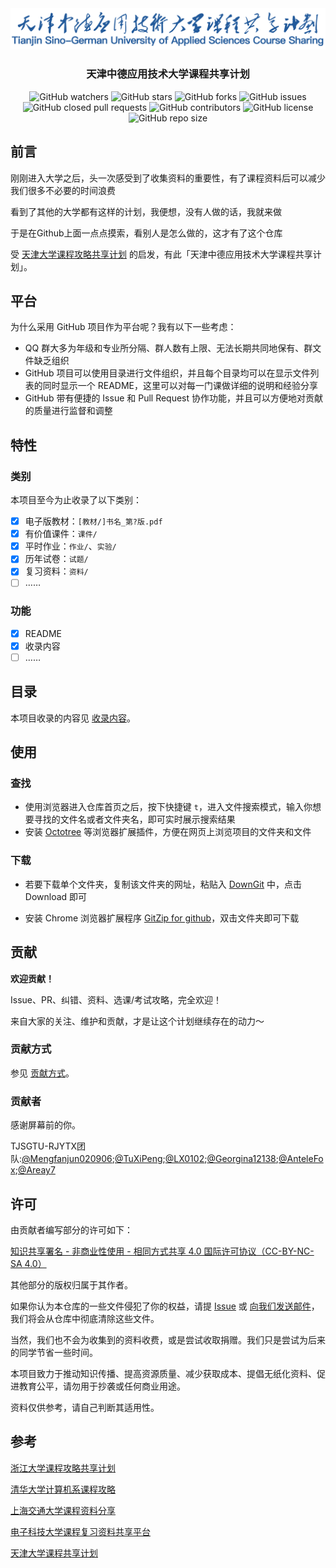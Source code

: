 <div align="center">
<img src="./header.png" alt="TJSGTU-CourseSharing" />
  <h3>天津中德应用技术大学课程共享计划</h3>
  

  <img style="display: inline-block;" src="https://img.shields.io/github/watchers/TJSGTU-RJYTX/TJSGTU-CourseSharing" alt="GitHub watchers" />
  <a href="https://github.com/superpung/TJU-CourseSharing/stargazers"><img style="display: inline-block;" src="https://img.shields.io/github/stars/TJSGTU-RJYTX/TJSGTU-CourseSharing" alt="GitHub stars" /></a>
  <a href="https://github.com/TJSGTU-RJYTX/TJSGTU-CourseSharing/network"><img style="display: inline-block;" src="https://img.shields.io/github/forks/TJSGTU-RJYTX/TJSGTU-CourseSharing" alt="GitHub forks" /></a>
  <a href="https://github.com/TJSGTU-RJYTX/TJSGTU-CourseSharing/issues"><img style="display: inline-block;" src="https://img.shields.io/github/issues/TJSGTU-RJYTX/TJSGTU-CourseSharing" alt="GitHub issues" /></a>
  <a href="https://github.com/TJSGTU-RJYTX/TJSGTU-CourseSharing/pulls"><img style="display: inline-block;" src="https://img.shields.io/github/issues-pr-closed-raw/TJSGTU-RJYTX/TJSGTU-CourseSharing" alt="GitHub closed pull requests" /></a>
  <img style="display: inline-block;" src="https://img.shields.io/github/contributors/superpung/TJU-CourseSharing" alt="GitHub contributors" />
  <a href="https://github.com/TJSGTU-RJYTX/TJSGTU-CourseSharing/blob/main/LICENSE"><img style="display: inline-block;" src="https://img.shields.io/github/license/TJSGTU-RJYTX/TJSGTU-CourseSharing" alt="GitHub license" /></a>
  <img style="display: inline-block;" src="https://img.shields.io/github/repo-size/TJSGTU-RJYTX/TJSGTU-CourseSharing" alt="GitHub repo size" />
</div>


## 前言

刚刚进入大学之后，头一次感受到了收集资料的重要性，有了课程资料后可以减少我们很多不必要的时间浪费

看到了其他的大学都有这样的计划，我便想，没有人做的话，我就来做

于是在Github上面一点点摸索，看别人是怎么做的，这才有了这个仓库



受 [天津大学课程攻略共享计划](https://github.com/superpung/TJU-CourseSharing) 的启发，有此「天津中德应用技术大学课程共享计划」。

## 平台

为什么采用 GitHub 项目作为平台呢？我有以下一些考虑：

- QQ 群大多为年级和专业所分隔、群人数有上限、无法长期共同地保有、群文件缺乏组织
- GitHub 项目可以使用目录进行文件组织，并且每个目录均可以在显示文件列表的同时显示一个 README，这里可以对每一门课做详细的说明和经验分享
- GitHub 带有便捷的 Issue 和 Pull Request 协作功能，并且可以方便地对贡献的质量进行监督和调整

## 特性

### 类别

本项目至今为止收录了以下类别：

- [x] 电子版教材：`[教材/]书名_第?版.pdf`
- [x] 有价值课件：`课件/`
- [x] 平时作业：`作业/`、`实验/`
- [x] 历年试卷：`试题/`
- [x] 复习资料：`资料/`
- [ ] ……

### 功能

- [x] README
- [x] 收录内容
- [ ] ……

## 目录

本项目收录的内容见 [收录内容](https://github.com/TJSGTU-RJYTX/TJSGTU-CourseSharing/blob/main/收录内容.md)。

## 使用

### 查找

- 使用浏览器进入仓库首页之后，按下快捷键 `t`，进入文件搜索模式，输入你想要寻找的文件名或者文件夹名，即可实时展示搜索结果
- 安装 [Octotree](https://www.octotree.io/) 等浏览器扩展插件，方便在网页上浏览项目的文件夹和文件

### 下载

- 若要下载单个文件夹，复制该文件夹的网址，粘贴入 [DownGit](https://minhaskamal.github.io/DownGit/#/home) 中，点击 Download 即可

- 安装 Chrome 浏览器扩展程序 [GitZip for github](https://chrome.google.com/webstore/detail/gitzip-for-github/ffabmkklhbepgcgfonabamgnfafbdlkn)，双击文件夹即可下载

## 贡献

**欢迎贡献！**

Issue、PR、纠错、资料、选课/考试攻略，完全欢迎！

来自大家的关注、维护和贡献，才是让这个计划继续存在的动力～

### 贡献方式

参见 [贡献方式](https://github.com/TJSGTU-RJYTX/TJSGTU-CourseSharing/blob/main/贡献方式.md)。

### 贡献者

感谢屏幕前的你。

TJSGTU-RJYTX团队:[@Mengfanjun020906](https://github.com/MengFanjun020906);[@TuXiPeng](https://github.com/TuXiPeng);[@LX0102](https://github.com/LX0102);[@Georgina12138](https://github.com/Georgina12138);[@AnteleFox](https://github.com/AnteleFox);[@Areay7](https://github.com/Areay7)

## 许可

由贡献者编写部分的许可如下：

[知识共享署名 - 非商业性使用 - 相同方式共享 4.0 国际许可协议（CC-BY-NC-SA 4.0）](https://creativecommons.org/licenses/by-nc-sa/4.0/deed.zh)

其他部分的版权归属于其作者。

如果你认为本仓库的一些文件侵犯了你的权益，请提 [Issue](https://github.com/TJSGTU-RJYTX/TJSGTU-CourseSharing/issues) 或 [向我们发送邮件](mailto:1437615458@qq.com)，我们将会从仓库中彻底清除这些文件。

当然，我们也不会为收集到的资料收费，或是尝试收取捐赠。我们只是尝试为后来的同学节省一些时间。

本项目致力于推动知识传播、提高资源质量、减少获取成本、提倡无纸化资料、促进教育公平，请勿用于抄袭或任何商业用途。

资料仅供参考，请自己判断其适用性。

## 参考

[浙江大学课程攻略共享计划](https://github.com/QSCTech/zju-icicles)

[清华大学计算机系课程攻略](https://github.com/PKUanonym/REKCARC-TSC-UHT)

[上海交通大学课程资料分享](https://github.com/c-hj/SJTU-Courses)

[电子科技大学课程复习资料共享平台](https://github.com/Xovee/uestc-course)

[天津大学课程共享计划](https://github.com/superpung/TJU-CourseSharing)
